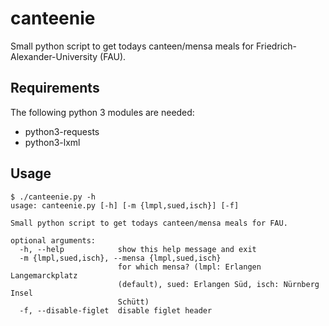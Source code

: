 # canteenie

Small python script to get todays canteen/mensa meals for Friedrich-Alexander-University (FAU).

## Requirements

The following python 3 modules are needed:

* python3-requests
* python3-lxml

## Usage

```
$ ./canteenie.py -h
usage: canteenie.py [-h] [-m {lmpl,sued,isch}] [-f]

Small python script to get todays canteen/mensa meals for FAU.

optional arguments:
  -h, --help            show this help message and exit
  -m {lmpl,sued,isch}, --mensa {lmpl,sued,isch}
                        for which mensa? (lmpl: Erlangen Langemarckplatz
                        (default), sued: Erlangen Süd, isch: Nürnberg Insel
                        Schütt)
  -f, --disable-figlet  disable figlet header

```
